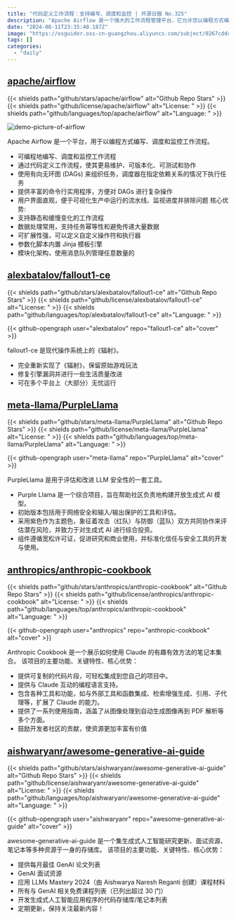 ```yaml
---
title: "代码定义工作流程：支持编写、调度和监控 | 开源日报 No.325"
description: "Apache Airflow 是一个强大的工作流程管理平台，它允许您以编程方式编写、调度和监控工作流程。通过使用有向无环图 (DAGs) 来组织任务，并在指定依赖关系的情况下执行任务，Airflow 提供了一种灵活且可扩展的方式来处理静态和缓慢变化的工作流程。它还支持任务的幂等性和避免传递大量数据，使数据处理变得更加高效。此外，Airflow 还具有可扩展性强的特点，您可以定义自定义操作符和执行器，以满足特定需求。它还内置了 Jinja 模板引擎，使脚本参数化变得更加方便。总之，Apache Airflow 是一个功能丰富、易于维护和可视化的工作流程管理工具，适用于各种数据处理和任务调度需求。"
date: "2024-08-11T23:35:40.187Z"
image: "https://osguider.oss-cn-guangzhou.aliyuncs.com/subject/0267cddcc6b294423c484fb06b4fb96e.png"
tags: []
categories:
  - "daily"
---
```


## [apache/airflow](https://github.com/apache/airflow)

{{< shields path="github/stars/apache/airflow" alt="Github Repo Stars" >}} {{< shields path="github/license/apache/airflow" alt="License: " >}} {{< shields path="github/languages/top/apache/airflow" alt="Language: " >}}

![demo-picture-of-airflow](https://static.osguider.com/subject/github/apache/airflow/149b0c3cde643cc23b26eaa1b1a3fbac.png)

Apache Airflow 是一个平台，用于以编程方式编写、调度和监控工作流程。

- 可编程地编写、调度和监控工作流程
- 通过代码定义工作流程，使其更易维护、可版本化、可测试和协作
- 使用有向无环图 (DAGs) 来组织任务，调度器在指定依赖关系的情况下执行任务
- 提供丰富的命令行实用程序，方便对 DAGs 进行复杂操作
- 用户界面直观，便于可视化生产中运行的流水线、监视进度并排除问题
核心优势:
- 支持静态和缓慢变化的工作流程
- 数据处理常用，支持任务幂等性和避免传递大量数据
- 可扩展性强，可以定义自定义操作符和执行器
- 参数化脚本内置 Jinja 模板引擎
- 模块化架构，使用消息队列管理任意数量的
  
## [alexbatalov/fallout1-ce](https://github.com/alexbatalov/fallout1-ce)

{{< shields path="github/stars/alexbatalov/fallout1-ce" alt="Github Repo Stars" >}} {{< shields path="github/license/alexbatalov/fallout1-ce" alt="License: " >}} {{< shields path="github/languages/top/alexbatalov/fallout1-ce" alt="Language: " >}}

{{< github-opengraph user="alexbatalov" repo="fallout1-ce" alt="cover" >}}

fallout1-ce 是现代操作系统上的《辐射》。

- 完全重新实现了《辐射》，保留原始游戏玩法
- 修复引擎漏洞并进行一些生活质量改进
- 可在多个平台上（大部分）无忧运行
  
## [meta-llama/PurpleLlama](https://github.com/meta-llama/PurpleLlama)

{{< shields path="github/stars/meta-llama/PurpleLlama" alt="Github Repo Stars" >}} {{< shields path="github/license/meta-llama/PurpleLlama" alt="License: " >}} {{< shields path="github/languages/top/meta-llama/PurpleLlama" alt="Language: " >}}

{{< github-opengraph user="meta-llama" repo="PurpleLlama" alt="cover" >}}

PurpleLlama 是用于评估和改进 LLM 安全性的一套工具。

- Purple Llama 是一个综合项目，旨在帮助社区负责地构建开放生成式 AI 模型。
- 初始版本包括用于网络安全和输入/输出保护的工具和评估。
- 采用紫色作为主题色，象征着攻击（红队）与防御（蓝队）双方共同协作来评估潜在风险，并致力于对生成式 AI 进行综合投资。
- 组件遵循宽松许可证，促进研究和商业使用，并标准化信任与安全工具的开发与使用。
  
## [anthropics/anthropic-cookbook](https://github.com/anthropics/anthropic-cookbook)

{{< shields path="github/stars/anthropics/anthropic-cookbook" alt="Github Repo Stars" >}} {{< shields path="github/license/anthropics/anthropic-cookbook" alt="License: " >}} {{< shields path="github/languages/top/anthropics/anthropic-cookbook" alt="Language: " >}}

{{< github-opengraph user="anthropics" repo="anthropic-cookbook" alt="cover" >}}

Anthropic Cookbook 是一个展示如何使用 Claude 的有趣有效方法的笔记本集合。
该项目的主要功能、关键特性、核心优势：

- 提供可复制的代码片段，可轻松集成到您自己的项目中。
- 提供与 Claude 互动的编程语言支持。
- 包含各种工具和功能，如与外部工具和函数集成、检索增强生成、引用、子代理等，扩展了 Claude 的能力。
- 提供了一系列使用指南，涵盖了从图像处理到自动生成图像再到 PDF 解析等多个方面。
- 鼓励开发者社区的贡献，使资源更加丰富有价值
  
## [aishwaryanr/awesome-generative-ai-guide](https://github.com/aishwaryanr/awesome-generative-ai-guide)

{{< shields path="github/stars/aishwaryanr/awesome-generative-ai-guide" alt="Github Repo Stars" >}} {{< shields path="github/license/aishwaryanr/awesome-generative-ai-guide" alt="License: " >}} {{< shields path="github/languages/top/aishwaryanr/awesome-generative-ai-guide" alt="Language: " >}}

{{< github-opengraph user="aishwaryanr" repo="awesome-generative-ai-guide" alt="cover" >}}

awesome-generative-ai-guide 是一个集生成式人工智能研究更新、面试资源、笔记本等多种资源于一身的存储库。
该项目的主要功能、关键特性、核心优势：

- 提供每月最佳 GenAI 论文列表
- GenAI 面试资源
- 应用 LLMs Mastery 2024（由 Aishwarya Naresh Reganti 创建）课程材料
- 所有与 GenAI 相关免费课程列表（已列出超过 30 门）
- 开发生成式人工智能应用程序的代码存储库/笔记本列表
- 定期更新，保持关注最新内容！
  
